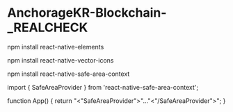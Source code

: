 # AnchorageKR-Blockchain-_REALCHECK


npm install react-native-elements

npm install react-native-vector-icons

npm install react-native-safe-area-context


import { SafeAreaProvider } from 'react-native-safe-area-context';


function App() {
  return "<"SafeAreaProvider">"..."<"/SafeAreaProvider">";
}
